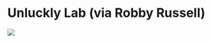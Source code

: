 <!--
id: 2228246
link: http://tumblr.atmos.org/post/2228246/unluckly-lab-via-robby-russell
slug: unluckly-lab-via-robby-russell
date: Mon May 21 2007 12:44:23 GMT-0700 (PDT)
publish: 2007-05-021
tags: 
title: Unluckly Lab (via Robby Russell)
-->


Unluckly Lab (via Robby Russell)
================================

![](http://24.media.tumblr.com/2228246_500.jpg)

